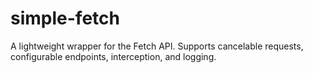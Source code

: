# simple-fetch
A lightweight wrapper for the Fetch API. Supports cancelable requests, configurable endpoints, interception, and logging.
